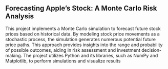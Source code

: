 ## Forecasting Apple’s Stock: A Monte Carlo Risk Analysis

This project implements a Monte Carlo simulation to forecast future stock prices based on historical data. By modeling stock price movements as a stochastic process, the simulation generates numerous potential future price paths. This approach provides insights into the range and probability of possible outcomes, aiding in risk assessment and investment decision-making. The project utilizes Python and its libraries, such as NumPy and Matplotlib, to perform simulations and visualize results
